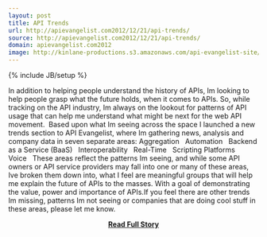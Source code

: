 ```yaml
---
layout: post
title: API Trends
url: http://apievangelist.com2012/12/21/api-trends/
source: http://apievangelist.com2012/12/21/api-trends/
domain: apievangelist.com2012
image: http://kinlane-productions.s3.amazonaws.com/api-evangelist-site/blog/interoperability-trends.png
---
```

{% include JB/setup %}<p>In addition to helping people understand the history of APIs, Im looking to help people grasp what the future holds, when it comes to APIs. So, while tracking on the API industry, Im always on the lookout for patterns of API usage that can help me understand what might be next for the web API movement.  Based upon what Im seeing across the space I launched a new trends section to API Evangelist, where Im gathering news, analysis and company data in seven separate areas: Aggregation   Automation   Backend as a Service (BaaS)   Interoperability   Real-Time   Scripting Platforms   Voice   These areas reflect the patterns Im seeing, and while some API owners or API service providers may fall into one or many of these areas, Ive broken them down into, what I feel are meaningful groups that will help me explain the future of APIs to the masses. With a goal of demonstrating the value, power and importance of APIs.If you feel there are other trends Im missing, patterns Im not seeing or companies that are doing cool stuff in these areas, please let me know.</p>
<center><p><a href="http://apievangelist.com2012/12/21/api-trends/" style='padding:25px; font-sze:18px; font-weight: bold;'>Read Full Story</a></p></center>
